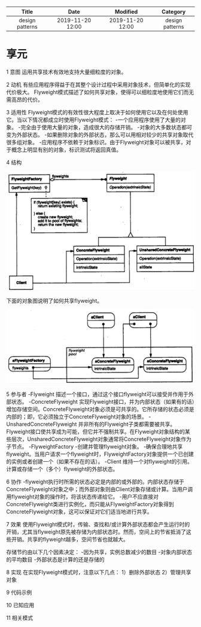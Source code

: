 | Title                | Date             | Modified         | Category          |
|:--------------------:|:----------------:|:----------------:|:-----------------:|
| design patterns      | 2019-11-20 12:00 | 2019-11-20 12:00 | design patterns   |

# 享元


1 意图
运用共享技术有效地支持大量细粒度的对象。

2 动机
有些应用程序得益于在其整个设计过程中采用对象技术，但简单化的实现代价极大。
Flyweight模式描述了如何共享对象，使得可以细粒度地使用它们而无需高昂的代价。

3 适用性
Flyweight模式的有效性很大程度上取决于如何使用它以及在何处使用它。当以下情况都成立时使用Flyweight模式：
-一个应用程序使用了大量的对象。
-完全由于使用大量的对象，造成很大的存储开销。
-对象的大多数状态都可变为外部状态。
-如果删除对象的外部状态，那么可以用相对较少的共享对象取代很多组对象。
-应用程序不依赖于对象标识。由于Flyweight对象可以被共享，对于概念上明显有别的对象，标识测试将返回真值。

4 结构

![](./images/flyweight.png)

下面的对象图说明了如何共享flyweight。

![](./images/flyweight-02.png)

5 参与者
-Flyweight
描述一个接口，通过这个接口flyweight可以接受并作用于外部状态。
-ConcreteFlyweight
实现Flyweight接口，并为内部状态（如果有的话）增加存储空间。ConcreteFlyweight对象必须是可共享的。它所存储的状态必须是内部的；即，它必须独立于ConcreteFlyweight对象的场景。
-UnsharedConcreteFlyweight
并非所有的Flyweight子类都需要被共享。Flyweight接口使共享成为可能，但它并不强制共享。在Flyweight对象结构的某些层次，UnsharedConcreteFlyweight对象通常将ConcreteFlyweight对象作为子节点。
-FlyweightFactory
-创建并管理flyweight对象。
-确保合理地共享flyweight。当用户请求一个flyweight时，FlyweightFactory对象提供一个已创建的实例或者创建一个（如果不存在的话）。
-Client
维持一个对flyweight的引用。
计算或存储一个（多个）flyweight的外部状态。

6 协作
-flyweight执行时所需的状态必定是内部的或外部的。内部状态存储于ConcreteFlyweight对象之中；而外部对象则由Client对象存储或计算。当用户调用flyweight对象的操作时，将该状态传递给它。
-用户不应直接对ConcreteFlyweight类进行实例化，而只能从FlyweightFactory对象得到ConcreteFlyweight对象，这可以保证对它们适当地进行共享。

7 效果
使用Flyweight模式时，传输、查找和/或计算外部状态都会产生运行时的开销，尤其当flyweight原先被存储为内部状态时。然而，空间上的节省抵消了这些开销。共享的flyweight越多，空间节省也就越大。

存储节约由以下几个因素决定：
-因为共享，实例总数减少的数目
-对象内部状态的平均数目
-外部状态是计算的还是存储的

8 实现
在实现Flyweight模式时，注意以下几点：
1）删除外部状态
2）管理共享对象

9 代码示例

10 已知应用

11 相关模式
